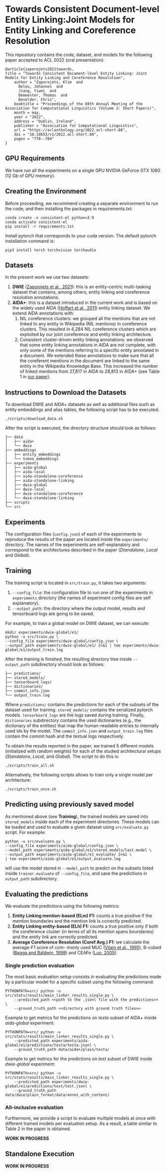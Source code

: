 # Towards Consistent Document-level Entity Linking:Joint Models for Entity Linking and Coreference Resolution
This repository contains the code, 
dataset, and models for the following paper accepted to ACL 2022 (oral presentation): 
```
@article{zaporojets2021towards,
title = "Towards Consistent Document-level Entity Linking: Joint Models for Entity Linking and Coreference Resolution",
    author = "Zaporojets, Klim  and
      Deleu, Johannes  and
      Jiang, Yiwei  and
      Demeester, Thomas  and
      Develder, Chris",
    booktitle = "Proceedings of the 60th Annual Meeting of the Association for Computational Linguistics (Volume 2: Short Papers)",
    month = may,
    year = "2022",
    address = "Dublin, Ireland",
    publisher = "Association for Computational Linguistics",
    url = "https://aclanthology.org/2022.acl-short.88",
    doi = "10.18653/v1/2022.acl-short.88",
    pages = "778--784"
}
```
## GPU Requirements
We have run all the experiments on a single GPU NVIDIA GeForce GTX 1080 (12 Gb of GPU memory).
 
## Creating the Environment
Before proceeding, we recommend creating a separate environment to run the code, and 
then installing the packages in requirements.txt:

```
conda create -n consistent-el python=3.9
conda activate consistent-el
pip install -r requirements.txt
``` 

Install pytorch that corresponds to your cuda version. The default pytorch installation command is: 

```
pip3 install torch torchvision torchaudio
```



## Datasets
In the present work we use two datasets: 
1. __DWIE__ ([Zaporojets et al., 2021](https://arxiv.org/abs/2009.12626)): this is an entity-centric multi-tasking 
dataset that contains, among others, entity linking and coreference resolution annotations. 
2. __AIDA+__: this is a dataset introduced in the current work and is based on the 
 widely used AIDA ([Hoffart et al., 2011](https://aclanthology.org/D11-1072/)) entity linking dataset. 
 We extend AIDA annotations with:
   1. NIL coreference clusters: we grouped all the mentions that are not linked to any entity in Wikipedia 
   (NIL mentions) in coreference clusters. This resulted in 4,284 NIL coreference clusters which are 
   exploited by our joint coreference and entity linking architecture.  
   2. Consistent cluster-driven entity linking annotations: we observed that 
   some entity linking annotations in AIDA are not complete, with only some of the mentions referring 
   to a specific entity annotated in a document. We extended these annotations to make sure that all the 
   coreferent mentions in the document are linked to the same entity in the Wikipedia Knowledge Base. 
   This increased the number of linked mentions from 27,817 in AIDA to 28,813 in AIDA+ 
   (see Table 1 in [our paper](https://arxiv.org/pdf/2108.13530.pdf)). 

## Instructions to Download the Datasets
To download DWIE and AIDA+ datasets as well as additional 
 files such as entity embeddings and alias tables, the following script has to be executed: 
```
./scripts/download_data.sh
```
After the script is executed, the directory structure 
should look as follows: 
```
├── data
│   ├── aida+
│   └── dwie
├── embeddings
│   ├── entity_embeddings
│   └── token_embeddings
├── experiments
│   ├── aida-global
│   ├── aida-local 
│   ├── aida-standalone-coreference 
│   ├── aida-standalone-linking 
│   ├── dwie-global 
│   ├── dwie-local 
│   ├── dwie-standalone-coreference 
│   └── dwie-standalone-linking 
├── scripts
└── src
```

## Experiments 
The configuration files (```config.json```) of each of the experiments to reproduce
the results of the paper are located inside the ```experiments/``` directory. The 
names of the experiments are self-explanatory and correspond to the architectures
 described in the paper (_Dtandalone_, _Local_ and _Global_). 

## Training
The training script is located in ```src/train.py```, it takes two arguments: 

1. ```--config_file```: the configuration file to run one of the experiments in ```experiments``` directory
 (the names of experiment config files are self explanatory).  
2. ```--output_path```: the directory where the output model, results and tensorboard logs are going to be 
saved.  

For example, to train a global model on DWIE dataset, we can execute: 
```
mkdir experiments/dwie-global/e1/
python -u src/train.py \
--config_file experiments/dwie-global/config.json \
--output_path experiments/dwie-global/e1/ 2>&1 | tee experiments/dwie-global/e1/output_train.log

```

After the training is finished, the resulting directory tree inside ```--output_path```
subdirectory should look as follows: 
```
├── predictions/
├── stored_models/
├── tensorboard_logs/
├── dictionaries/
├── commit_info.json
└── output_train.log
```
Where ```predictions/``` contains the predictions for each of the subsets of the 
dataset used for training. ```stored_models/``` contains the serialized pytorch 
models. ```tensorboard_logs``` are the logs saved during training. Finally, 
```dictionaries``` subdirectory contains the used dictionaries (e.g., the dictionary of the entities)
that map the human-readable entries to internally used ids by the model.
The ```commit_info.json``` and ```output_train.log``` files contain the commit hash 
and the textual logs respectively.  

To obtain the results reported in the paper, 
we trained 5 different models (initialized with random weights)
for each of the studied architectural setups (_Standalone_, _Local_, and _Global_). The script to do this is: 
 ```
 ./scripts/train_all.sh
 ```
Alternatively, the following scripts allows to train only a single model per architecture:
 ```
 ./scripts/train_once.sh
 ```

## Predicting using previously saved model
As mentioned above (see __Training__), the trained models are saved into ```stored_models```
inside each of the experiment directories. These models can be loaded and used to 
evaluate a given dataset using ```src/evaluate.py``` script. For example:   
```
python -u src/evaluate.py \
--config_file experiments/aida-global/config.json \
--model_path experiments/aida-global/e1/stored_models/last.model \
--output_path experiments/aida-global/e1_evaluate/ 2>&1 \
| tee experiments/aida-global/e1/output_evaluate.log
```
will use the model stored in ```--model_path``` to predict on the subsets listed 
inside ```trainer.evaluate``` of ```--config_file```, and save the predictions
in ```output_path``` subdirectory. 

## Evaluating the predictions
We evaluate the predictions using the following metrics: 
1. __Entity Linking mention-based (ELm) F1:__ counts a true positive if the mention boundaries and the mention link 
is correctly predicted.  
2. __Entity Linking entity-based (ELh) F1:__ counts a true positive only if both the coreference cluster
(in terms of all its mention spans boundaries) and the entity link are correctly predicted.
3. __Average Coreference Resolution (Coref Avg.) F1:__ we calculate the average-F1 score of com-
monly used MUC ([Vilain et al., 1995](https://doi.org/10.3115/1072399.1072405)), 
B-cubed ([Bagga and Baldwin, 1998](https://citeseerx.ist.psu.edu/viewdoc/download?doi=10.1.1.47.5848&rep=rep1&type=pdf)) 
and CEAFe ([Luo, 2005](https://www.aclweb.org/anthology/H05-1004/)).           

### Single prediction evaluation
The most basic evaluation setup consists in 
evaluating the predictions made by a particular model for a specific subset using the following command: 
```
PYTHONPATH=src/ python -u src/stats/results/main_linker_results_single.py \
    --predicted_path <<path to the .jsonl file with the predictions>> \
    --ground_truth_path <<directory with ground truth files>>
``` 

Example to get metrics for the predictions on _testa_ subset of AIDA+ inside _aida-global_ experiment: 
```
PYTHONPATH=src/ python -u src/stats/results/main_linker_results_single.py \
    --predicted_path experiments/aida-global/e1/predictions/testa/testa.jsonl \
    --ground_truth_path data/aida+/plain/testa/
``` 

Example to get metrics for the predictions on _test_ subset of DWIE inside _dwie-global_ experiment:
```
PYTHONPATH=src/ python -u src/stats/results/main_linker_results_single.py \
    --predicted_path experiments/dwie-global/e1/predictions/test/test.jsonl \
    --ground_truth_path data/dwie/plain_format/data/annos_with_content/
``` 

### All-inclusive evaluation 
Furthermore, we provide a script to evaluate multiple models 
at once with different trained models per evaluation setup. 
As a result, a table similar to Table 2 in the paper is obtained. 

__WORK IN PROGRESS__

## Standalone Execution
__WORK IN PROGRESS__
